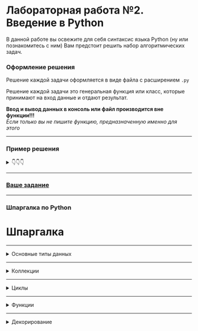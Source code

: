 # Лабораторная работа №2. Введение в Python

В данной работе вы освежите для себя синтаксис языка Python (ну или познакомитесь с ним)
Вам предстоит решить набор алгоритмических задач.

### Оформление решения
Решение каждой задачи оформляется в виде файла с расширением `.py`

Решение каждой задачи это генеральная функция или класс, которые принимают на вход данные и отдают результат. 

**Ввод и вывод данных в консоль или файл производится вне функции!!!**  
*Если только вы не пишите функцию, предназначенную именно для этого*
___________________________________________________
###  Пример решения
<details>
<summary>👇👇👇</summary>

**Описание задачи:**  
Вы обслуживаете сайт и отслеживаете возникающие проблемы.  
Клиент получил ошибку после того, как попытался добавить свой 
пост в систему. 
Вы хотите понять, на каком из серверов эта ошибка произошла.

Есть $$ n $$ серверов, на $$ i $$-й из них приходится $$ a_i $$ процентов запросов, из которых
$$ b_i $$ процентов завершаются с ошибкой. 
Для каждого сервера найдите вероятность того, что ошибка произошла именно на нём.

**Формат входных данных**  
В первой строке входного файла содержится одно целое число $$ n (1 \leq n \leq 100) $$ - количество серверов.
В каждой из следующих $$ n $$ строк содержится два целых числа $$ a_i b_i (0 \leq a_i b_i \leq 100) $$ — вероятность того, что запрос пойдёт на
**i**-й сервер, в процентах и вероятность того, что на
**i**-м сервере случится ошибка, в процентах.  
Гарантируется, что сумма всех $$ a_i $$ равна 100, и ошибка в системе может произойти.

**Формат выходных данных**  
Выведите **n** строк. В каждой строке должно находиться одно вещественное число $$ (0 \leq p_i \leq 1) $$) — вероятность, что ошибка произошла на соответствующем сервере.
Абсолютная или относительная погрешность каждого из ответов не должна превышать $$ 10^{-9} $$

**Примеры ввода и вывода:**  
<table>
<tr><th>Ввод</th><th>Вывод</th></tr>
<tr>
  <td>

```
2
50 1
50 2
```

</td>
  <td> 

```
0.333333333333
0.666666666667
```

  </td>
</tr>
<tr>
  <td>

```
3
10 100
30 10
60 2
```

  </td>
  <td>

```
0.704225352113
0.211267605634
0.084507042254
```

  </td>

</tr>
</table>

#### Образец Кода с решением
```python
import math
from typing import List


def calc_probabilty(prob: List[int]):
    """Функция расчёта вероятности возникновения ошибки на сервере"""
    result = [0.0] * len(prob)
    amount = sum(prob)
    for i in range(len(prob)):
        result[i] = prob[i] / amount
    return result


if __name__ == '__main__': # точка запуска вашего решения
    servers = int(input()) # ввод данных о количестве серверов
    probabilities = [
        math.prod(map(int, input().split())) for _ in range(servers)
    ] # расчёт относительных вероятностей для каждого сервера
    result = calc_probabilty(probabilities) # вызов функции для расчёта вероятности ошибки
    for probability in result:
        print(probability) # вывод результата
```
</details>

___________________________________________________

### [Ваше задание](task.md)

___________________________________________________
### Шпаргалка по Python

# Шпаргалка
_______________________________________________________________________
<details>
<summary>Основные типы данных</summary>


### Основные типы данных
Целочисленный тип
```python
int
int('12') # преобразует в число 12
```
Вещественные числа
```python
float
float('12.8') # преобразует в число 12.8
float(12) # преобразует в число 12.0
```
Строковые переменные
```python
str
str(12) # преобразует в строку '12'
str([1, 2, 3]) # преобразует в строку '[1, 2, 3]'
# в строку можно преобразовать почти всё
```
Булевые переменные
```python
bool
bool(12) # преобразует в True
12 == 12 # True
12 == 13 # False
str(0) # преобразует в False
``` 
</details>

_______________________________________________________________________
<details>

<summary>Коллекции</summary>

### Коллекции
Списки (__mutable__)
```python
list
data = list()
data = []
data = [1, 12.0, 'string', [2, 3], True, None]
data[0] # -> 1
data[-1] # -> None
data.append('element') # [1, 12.0, 'string', [2, 3], True, None, 'element']
``` 
Кортеж (__immutable__)
```python
tuple
data = tuple()
data = 1, 2, 'string', [2,3], True, None # (1, 2, 'string', [2, 3], True, None)
data[1] # -> 2
data[-2] # -> True
```
Словарь (хэш таблица) (__mutable__)
```python
dict
data = {}
data = {1: '1', 'string': 2, True: False, (4, 5): [8, 6], None: {1: 1, 2: '2'}}
data[1] # '1'
data['string'] # 2
data[None][1] # 1
```
Множество (__mutable__)
```python
set()
data = set()
data = set(
    (91, None, 'string', True, (1, 3))
)
# unordered
```
</details>

_______________________________________________________________________


<details>
<summary>Циклы</summary>

### Циклы
цикл с предусловием, в условии логическое выражение
```python
while True:
    print('infinity')
```
цикл поддерживающий протокол итерации
```python
result = 0
for i in range(10):
    result += i
# result = 45
```

</details>

_______________________________________________________________________

<details>
<summary>Функции</summary>

### Функции
```python
def function(arg1, arg2, *args, **kwargs):
    # arg1 - первый позиционный аргумент
    # arg2 - второй позиционный аргумент
    # *args - последующие позиционные аргументы преобразуются в кортеж
    # **kwargs - последующие именованные аргументы преобразуются в словарь
    result = f'{arg1} {arg2}'
    print(result)
    print(args) # tuple
    print(kwargs) # dict
    return result # возвращение результат работы
    
function('first', 2, 3, 4, 5, 6, a='key', b='value')
# first 2
# (3, 4, 5, 6)
# {'a': 'key', 'b': 'value'}
```
</details>

_______________________________________________________________________

<details>
<summary>Декорирование</summary>

### Декорирование

```python
# простой декоратор для функции с параметрами
def decorator(func):
    def wrapped(*args, **kwargs):
        print('I am decorated')
        return func(*args, **kwargs)
    return wrapped

@decorator
def my_func(first, second):
    print(first)
    print(second)

my_func(1, 2)

# I am decorated
# 1
# 2

# декоратор принимающий параметры
def decorator_with_args(my_arg):
    print("I am decorator with params", my_arg)
    def decorator(func):
        def wrapped(*args, **kwargs):
            print('I am decorated')
            return func(*args, **kwargs)
        return wrapped
    return decorator
```

</details>